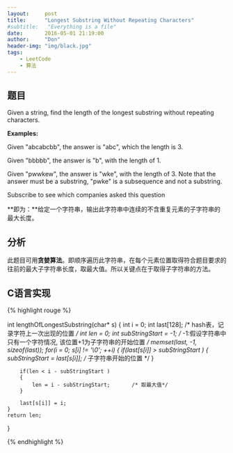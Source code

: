 ```yaml
---
layout:     post
title:      "Longest Substring Without Repeating Characters"
#subtitle:   "Everything is a file"
date:       2016-05-01 21:19:00
author:     "Don"
header-img: "img/black.jpg"
tags:
    - LeetCode
    - 算法	
---
```


## 题目

Given a string, find the length of the longest substring without repeating characters.

**Examples:**

Given "abcabcbb", the answer is "abc", which the length is 3.

Given "bbbbb", the answer is "b", with the length of 1.

Given "pwwkew", the answer is "wke", with the length of 3. Note that the answer must be a substring, "pwke" is a subsequence and not a substring.

Subscribe to see which companies asked this question

**即为：**给定一个字符串，输出此字符串中连续的不含重复元素的子字符串的最大长度。

## 分析

此题目可用**贪婪算法**。即顺序遍历此字符串，在每个元素位置取得符合题目要求的往前的最大子字符串长度，取最大值。所以关键点在于取得子字符串的方法。

## C语言实现

{% highlight rouge %}

int lengthOfLongestSubstring(char* s) {
    int i = 0;
    int last[128];			 /* hash表，记录字符上一次出现的位置 */
    int len = 0;
    int subStringStart = -1; /* -1:假设字符串中只有一个字符情况, 该位置+1为子字符串的开始位置 */
    memset(last, -1, sizeof(last));
    for(i = 0; s[i] != '\0'; ++i)
    {
        if(last[s[i]] > subStringStart )
        {
            subStringStart = last[s[i]];	/* 子字符串开始的位置 */
        }
        
     
        if(len < i - subStringStart )
        {
            len = i - subStringStart;  		/* 取最大值*/  
        }
          
        last[s[i]] = i;
    }
    return len;
    
}

{% endhighlight %}

